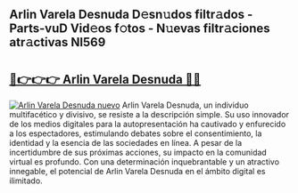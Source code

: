 ## Arlin Varela Desnuda D𝚎sn𝚞dos filtr𝚊dos - Parts-vuD Vid𝚎os f𝚘tos - N𝚞evas filtr𝚊ciones atr𝚊ctivas Nl569

# <h2><a href="http://mbduw2a.tromn.icu/?c=Arlin+Varela+Desnuda">🔗👉👉👉 Arlin Varela Desnuda 🔗🔗</a></h2>

[![Arlin Varela Desnuda nuevo](https://i.imgur.com/pEAQMta.gif)](http://mbduw2a.tromn.icu/?c=Arlin+Varela+Desnuda)
Arlin Varela Desnuda, un individuo multifacético y divisivo, se resiste a la descripción simple. Su uso innovador de los medios digitales para la autopresentación ha cautivado y enfurecido a los espectadores, estimulando debates sobre el consentimiento, la identidad y la esencia de las sociedades en línea. A pesar de la incertidumbre de sus próximas acciones, su impacto en la comunidad virtual es profundo. Con una determinación inquebrantable y un atractivo innegable, el potencial de Arlin Varela Desnuda en el ámbito digital es ilimitado.
